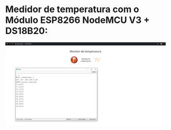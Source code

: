  
  Medidor de temperatura com o Módulo ESP8266 NodeMCU V3 + DS18B20:
=============================================== 
 ![](https://github.com/jacksonn455/automacao-cervejaria/blob/master/images/monitor%20arduino.png)